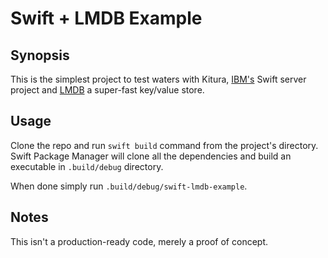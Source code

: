 # Swift + LMDB Example

## Synopsis

This is the simplest project to test waters with Kitura, [IBM's](Kitura.io) Swift server project and [LMDB](http://www.lmdb.tech/doc/) a super-fast key/value store.

## Usage

Clone the repo and run `swift build` command from the project's directory. Swift Package Manager will clone all the dependencies and build an executable in `.build/debug` directory.

When done simply run `.build/debug/swift-lmdb-example`.

## Notes

This isn't a production-ready code, merely a proof of concept.
